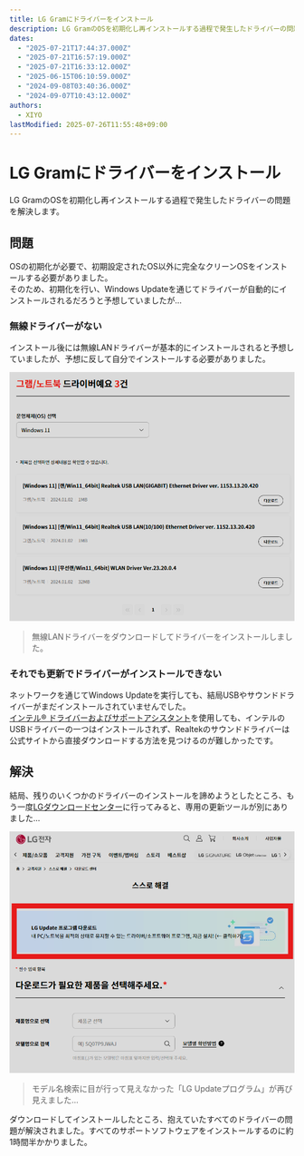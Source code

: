```yaml
---
title: LG Gramにドライバーをインストール
description: LG GramのOSを初期化し再インストールする過程で発生したドライバーの問題を解決します。
dates:
  - "2025-07-21T17:44:37.000Z"
  - "2025-07-21T16:57:19.000Z"
  - "2025-07-21T16:33:12.000Z"
  - "2025-06-15T06:10:59.000Z"
  - "2024-09-08T03:40:36.000Z"
  - "2024-09-07T10:43:12.000Z"
authors:
  - XIYO
lastModified: 2025-07-26T11:55:48+09:00
---
```

# LG Gramにドライバーをインストール

LG GramのOSを初期化し再インストールする過程で発生したドライバーの問題を解決します。

## 問題

OSの初期化が必要で、初期設定されたOS以外に完全なクリーンOSをインストールする必要がありました。  
そのため、初期化を行い、Windows Updateを通じてドライバーが自動的にインストールされるだろうと予想していましたが...

### 無線ドライバーがない

インストール後には無線LANドライバーが基本的にインストールされると予想していましたが、予想に反して自分でインストールする必要がありました。

![無線LANドライバーリスト](./assets/install-driver-for-lg-gram-20240826221737828.png)

> 無線LANドライバーをダウンロードしてドライバーをインストールしました。

### それでも更新でドライバーがインストールできない

ネットワークを通じてWindows Updateを実行しても、結局USBやサウンドドライバーがまだインストールされていませんでした。  
[インテル® ドライバーおよびサポートアシスタント](https://www.intel.co.jp/content/www/jp/ja/support/detect.html)を使用しても、インテルのUSBドライバーの一つはインストールされず、Realtekのサウンドドライバーは公式サイトから直接ダウンロードする方法を見つけるのが難しかったです。

## 解決

結局、残りのいくつかのドライバーのインストールを諦めようとしたところ、もう一度[LGダウンロードセンター](https://www.lge.co.jp/support/product-manuals)に行ってみると、専用の更新ツールが別にありました...

![ダウンロードセンター画面](./assets/install-driver-for-lg-gram-20240826222611325.png)

> モデル名検索に目が行って見えなかった「LG Updateプログラム」が再び見えました...

ダウンロードしてインストールしたところ、抱えていたすべてのドライバーの問題が解決されました。すべてのサポートソフトウェアをインストールするのに約1時間半かかりました。

